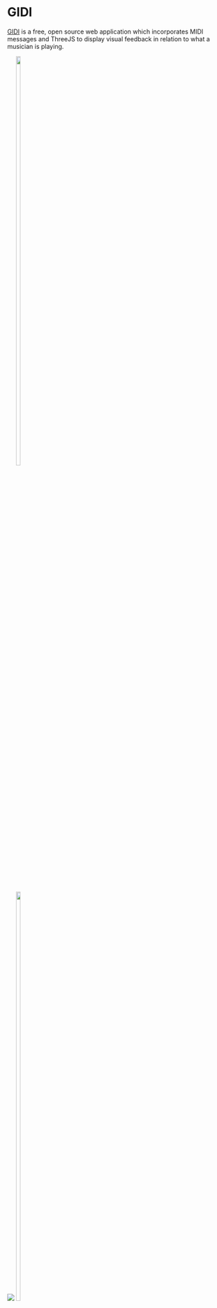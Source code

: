 # GIDI
[GIDI](https://gidi.uk) is a free, open source web application which incorporates MIDI messages and ThreeJS to display visual feedback in relation to what a musician is playing.

<img src="https://gidi.uk/img/assets/0.png"/>
<div style='display:inline-block'>
  <img src="https://gidi.uk/img/assets/1.png" width="49%"/>
  <img src="https://gidi.uk/img/assets/2.png" width="49%"/>
</div>

## How to use

1. Plug in a MIDI device
2. Go to [gidi.uk](https://gidi.uk)
3. Select your instrument from *Pad* or *Synth*
4. Start playing

## Future Improvements

- [x] Mobile splash screen
- [x] Add 'Decay' and 'Sustain' inputs with the ability to map to sliders and knobs
- [ ] Create different scenes